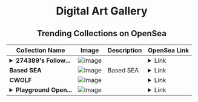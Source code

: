 <div align="center">

# Digital Art Gallery

## Trending Collections on OpenSea

| Collection Name                       | Image                                                                                     | Description                       | OpenSea Link                                                                                          |
|---------------------------------------|-------------------------------------------------------------------------------------------|-----------------------------------|--------------------------------------------------------------------------------------------------------|
| **<details><summary>274389's Follow...</summary>274389's Follower</details>** | ![Image](https://i.seadn.io/s/raw/files/19f9f090920392cc3650cbdf4361755b.png?w=500&auto=format?w=200&auto=format) |  | <details><summary>Link</summary>[274389's Follower](https://opensea.io/collection/274389-s-follower)</details> |
| **Based SEA** | ![Image](https://i.seadn.io/s/raw/files/a4d5ba967f1ce35bdb2f5e17564bd471.png?w=500&auto=format?w=200&auto=format) | Based SEA | <details><summary>Link</summary>[Based SEA](https://opensea.io/collection/based-sea)</details> |
| **CWOLF** | ![Image](https://i.seadn.io/s/raw/files/b259d8d79ba7e3a46741cd6d36af1cae.png?w=500&auto=format?w=200&auto=format) |  | <details><summary>Link</summary>[CWOLF](https://opensea.io/collection/cwolf-2)</details> |
| **<details><summary>Playground Open...</summary>Playground Open Ticketing Ecosystem Event 12321</details>** | ![Image](https://i.seadn.io/s/raw/files/ad4b567b5e819f5eb9dc8588aeb6896f.png?w=500&auto=format?w=200&auto=format) |  | <details><summary>Link</summary>[Playground Open Ticketing Ecosystem Event 12321](https://opensea.io/collection/playground-open-ticketing-ecosystem-event-12321)</details> |

</div>